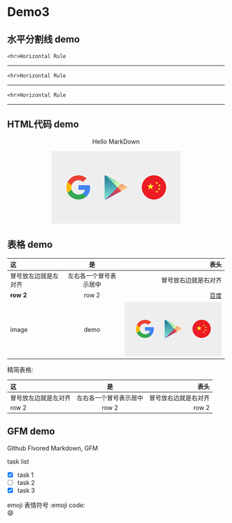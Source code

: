 # Demo3

## 水平分割线 demo

    <hr>Horizontal Rule
      
---
    <hr>Horizontal Rule
    
***
    <hr>Horizontal Rule
    
___

## HTML代码 demo

<p align='center'>Hello MarkDown</p>

<!-- 
注释注释符
这些文字被忽视了
 -->
 
<p align='center'>
<img src='images/google.png'/>
</p>

## 表格 demo

|  这     |  是     |  表头 |
|:---- |:----:|-----:|
|冒号放左边就是左对齐|左右各一个冒号表示居中|冒号放右边就是右对齐|
|**row 2**|row 2|[百度]|
|image|demo|![][GoogleLogo]|

精简表格:

  这     |  是     |  表头 
:---- |:----:|-----:
冒号放左边就是左对齐|左右各一个冒号表示居中|冒号放右边就是右对齐
row 2|row 2|row 2



## GFM demo
Github Flvored Markdown, GFM

task list

- [x] task 1
- [ ] task 2
- [x] task 3

emoji 表情符号
:emoji code:  
:smile:

[GoogleLogo]: images/google.png
[百度]: http://www.baidu.com
